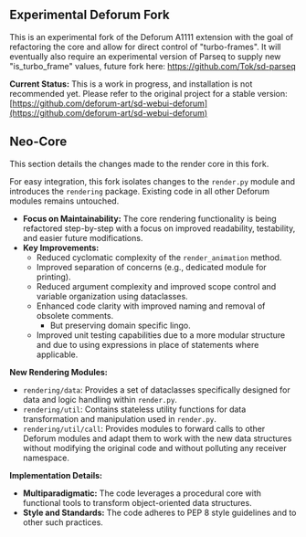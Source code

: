 ## Experimental Deforum Fork

This is an experimental fork of the Deforum A1111 extension with the goal of refactoring the core and allow for direct control of "turbo-frames".
It will eventually also require an experimental version of Parseq to supply new "is_turbo_frame" values, future fork here: https://github.com/Tok/sd-parseq

**Current Status:**
This is a work in progress, and installation is not recommended yet.
Please refer to the original project for a stable version: [https://github.com/deforum-art/sd-webui-deforum](https://github.com/deforum-art/sd-webui-deforum)

## Neo-Core

This section details the changes made to the render core in this fork.

For easy integration, this fork isolates changes to the `render.py` module and introduces the `rendering` package.
Existing code in all other Deforum modules remains untouched.

* **Focus on Maintainability:** The core rendering functionality is being refactored step-by-step with a focus on improved readability, testability, and easier future modifications.
* **Key Improvements:**
  * Reduced cyclomatic complexity of the `render_animation` method.
  * Improved separation of concerns (e.g., dedicated module for printing).
  * Reduced argument complexity and improved scope control and variable organization using dataclasses.
  * Enhanced code clarity with improved naming and removal of obsolete comments.
    * But preserving domain specific lingo.
  * Improved unit testing capabilities due to a more modular structure and due to using expressions in place of statements where applicable.

**New Rendering Modules:**
* `rendering/data`: Provides a set of dataclasses specifically designed for data and logic handling within `render.py`.
* `rendering/util`: Contains stateless utility functions for data transformation and manipulation used in `render.py`.
* `rendering/util/call`: Provides modules to forward calls to other Deforum modules and adapt them to work with the new data structures without modifying the original code and without polluting any receiver namespace.

**Implementation Details:**
* **Multiparadigmatic:** The code leverages a procedural core with functional tools to transform object-oriented data structures.
* **Style and Standards:** The code adheres to PEP 8 style guidelines and to other such practices.
